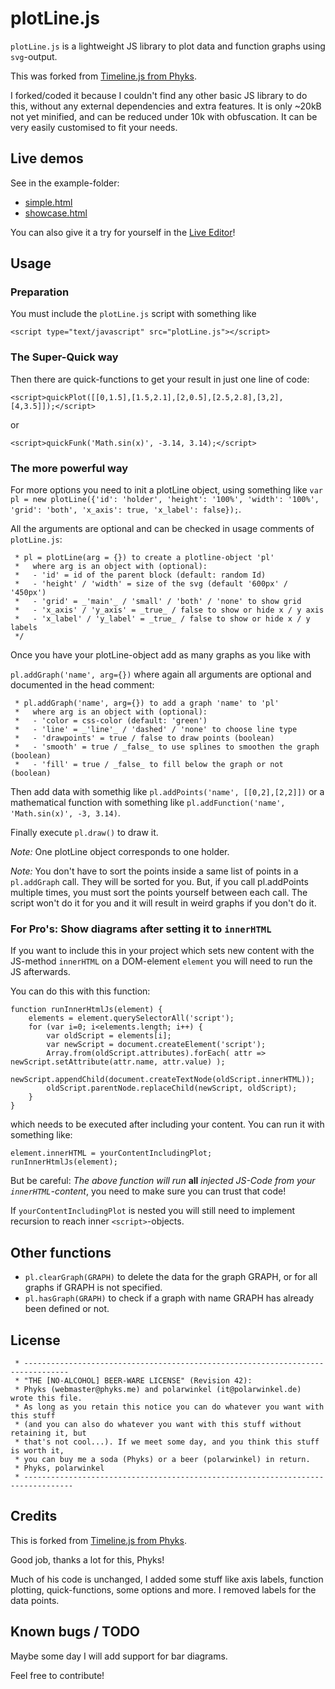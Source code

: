 # plotLine.js

`plotLine.js` is a lightweight JS library to plot data and function graphs using `svg`-output.

This was forked from [Timeline.js from Phyks](https://github.com/Phyks/timeline.js).

I forked/coded it because I couldn't find any other basic JS library to do this, without any external dependencies and extra features. It is only ~20kB not yet minified, and can be reduced under 10k with obfuscation. It can be very easily customised to fit your needs.

## Live demos

See in the example-folder:

- [simple.html](https://polarwinkel.github.io/plotLine.js/examples/simple.html)
- [showcase.html](https://polarwinkel.github.io/plotLine.js/examples/showcase.html)

You can also give it a try for yourself in the [Live Editor](https://polarwinkel.github.io/plotLine.js/liveEditor/liveEditor.html)!
## Usage

### Preparation

You must include the `plotLine.js` script with something like

`<script type="text/javascript" src="plotLine.js"></script>`

### The Super-Quick way

Then there are quick-functions to get your result in just one line of code:

`<script>quickPlot([[0,1.5],[1.5,2.1],[2,0.5],[2.5,2.8],[3,2],[4,3.5]]);</script>`

or

`<script>quickFunk('Math.sin(x)', -3.14, 3.14);</script>`


### The more powerful way

For more options you need to init a plotLine object, using something like `var pl = new plotLine({'id': 'holder', 'height': '100%', 'width': '100%', 'grid': 'both', 'x_axis': true, 'x_label': false});`.

All the arguments are optional and can be checked in usage comments of `plotLine.js`:

```
 * pl = plotLine(arg = {}) to create a plotline-object 'pl'
 *   where arg is an object with (optional):
 *   - 'id' = id of the parent block (default: random Id)
 *   - 'height' / 'width' = size of the svg (default '600px' / '450px')
 *   - 'grid' = _'main'_ / 'small' / 'both' / 'none' to show grid
 *   - 'x_axis' / 'y_axis' = _true_ / false to show or hide x / y axis
 *   - 'x_label' / 'y_label' = _true_ / false to show or hide x / y labels
 */
```

Once you have your plotLine-object add as many graphs as you like with

`pl.addGraph('name', arg={})` where again all arguments are optional and documented in the head comment:

```
 * pl.addGraph('name', arg={}) to add a graph 'name' to 'pl'
 *   where arg is an object with (optional):
 *   - 'color = css-color (default: 'green')
 *   - 'line' = _'line'_ / 'dashed' / 'none' to choose line type
 *   - 'drawpoints' = true / false to draw points (boolean)
 *   - 'smooth' = true / _false_ to use splines to smoothen the graph (boolean)
 *   - 'fill' = true / _false_ to fill below the graph or not (boolean)
```

Then add data with somethig like `pl.addPoints('name', [[0,2],[2,2]])` or a mathematical function with something like `pl.addFunction('name', 'Math.sin(x)', -3, 3.14)`.

Finally execute `pl.draw()` to draw it.

_Note:_ One plotLine object corresponds to one holder.

_Note:_ You don't have to sort the points inside a same list of points in a `pl.addGraph` call. They will be sorted for you. But, if you call pl.addPoints multiple times, you must sort the points yourself between each call. The script won't do it for you and it will result in weird graphs if you don't do it.

### For Pro's: Show diagrams after setting it to `innerHTML`

If you want to include this in your project which sets new content with the JS-method `innerHTML` on a DOM-element `element` you will need to run the JS afterwards.

You can do this with this function:

```
function runInnerHtmlJs(element) {
    elements = element.querySelectorAll('script');
    for (var i=0; i<elements.length; i++) {
        var oldScript = elements[i];
        var newScript = document.createElement('script');
        Array.from(oldScript.attributes).forEach( attr => newScript.setAttribute(attr.name, attr.value) );
        newScript.appendChild(document.createTextNode(oldScript.innerHTML));
        oldScript.parentNode.replaceChild(newScript, oldScript);
    }
}
```

which needs to be executed after including your content. You can run it with something like: 

```
element.innerHTML = yourContentIncludingPlot;
runInnerHtmlJs(element);
```

But be careful: _The above function will run_ __all__ _injected JS-Code from your `innerHTML`-content_, you need to make sure you can trust that code!

If `yourContentIncludingPlot` is nested you will still need to implement recursion to reach inner `<script>`-objects.

## Other functions

* `pl.clearGraph(GRAPH)` to delete the data for the graph GRAPH, or for all graphs if GRAPH is not specified.
* `pl.hasGraph(GRAPH)` to check if a graph with name GRAPH has already been defined or not.

## License

```
 * --------------------------------------------------------------------------------
 * "THE [NO-ALCOHOL] BEER-WARE LICENSE" (Revision 42):
 * Phyks (webmaster@phyks.me) and polarwinkel (it@polarwinkel.de) wrote this file.
 * As long as you retain this notice you can do whatever you want with this stuff 
 * (and you can also do whatever you want with this stuff without retaining it, but
 * that's not cool...). If we meet some day, and you think this stuff is worth it,
 * you can buy me a soda (Phyks) or a beer (polarwinkel) in return.
 * Phyks, polarwinkel
 * ---------------------------------------------------------------------------------
```

## Credits

This is forked from [Timeline.js from Phyks](https://github.com/Phyks/timeline.js).

Good job, thanks a lot for this, Phyks!

Much of his code is unchanged, I added some stuff like axis labels, function plotting, quick-functions, some options and more.
I removed labels for the data points.

## Known bugs / TODO

Maybe some day I will add support for bar diagrams.

Feel free to contribute!
